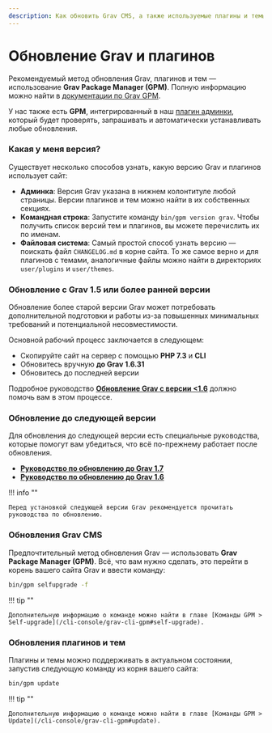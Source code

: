 ```yaml
---
description: Как обновить Grav CMS, а также используемые плагины и темы.
---
```


# Обновление Grav и плагинов

Рекомендуемый метод обновления Grav, плагинов и тем — использование **Grav Package Manager (GPM)**. Полную информацию можно найти в [документации по Grav GPM](/cli-console/grav-cli-gpm).

У нас также есть **GPM**, интегрированный в наш [плагин админки](/admin-panel), который будет проверять, запрашивать и автоматически устанавливать любые обновления.

### Какая у меня версия?

Существует несколько способов узнать, какую версию Grav и плагинов использует сайт:

* **Админка**: Версия Grav указана в нижнем колонтитуле любой страницы. Версии плагинов и тем можно найти в их собственных секциях.
* **Командная строка**: Запустите команду `bin/gpm version grav`. Чтобы получить список версий тем и плагинов, вы можете перечислить их по именам.
* **Файловая система**: Самый простой способ узнать версию — поискать файл `CHANGELOG.md` в корне сайта. То же самое верно и для плагинов с темами, аналогичные файлы можно найти в директориях `user/plugins` и `user/themes`.

### Обновление с Grav 1.5 или более ранней версии

Обновление более старой версии Grav может потребовать дополнительной подготовки и работы из-за повышенных минимальных требований и потенциальной несовместимости.

Основной рабочий процесс заключается в следующем:

- Скопируйте сайт на сервер с помощью **PHP 7.3** и **CLI**
- Обновитесь вручную **до Grav 1.6.31**
- Обновитесь до последней версии

Подробное руководство **[Обновление Grav с версии <1.6](/advanced/grav-development/grav-15-upgrade-guide)** должно помочь вам в этом процессе.

### Обновление до следующей версии

Для обновления до следующей версии есть специальные руководства, которые помогут вам убедиться, что всё по-прежнему работает после обновления.

- **[Руководство по обновлению до Grav 1.7](/advanced/grav-development/grav-17-upgrade-guide)**
- **[Руководство по обновлению до Grav 1.6](/advanced/grav-development/grav-16-upgrade-guide)**

!!! info ""

    Перед установкой следующей версии Grav рекомендуется прочитать руководства по обновлению.

### Обновления Grav CMS

Предпочтительный метод обновления Grav — использовать **Grav Package Manager (GPM)**. Всё, что вам нужно сделать, это перейти в корень вашего сайта Grav и ввести команду:

```bash
bin/gpm selfupgrade -f
```

!!! tip ""

    Дополнительную информацию о команде можно найти в главе [Команды GPM > Self-upgrade](/cli-console/grav-cli-gpm#self-upgrade).

### Обновления плагинов и тем

Плагины и темы можно поддерживать в актуальном состоянии, запустив следующую команду из корня вашего сайта:

```bash
bin/gpm update
```

!!! tip ""

    Дополнительную информацию о команде можно найти в главе [Команды GPM > Update](/cli-console/grav-cli-gpm#update).
